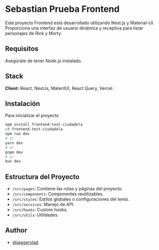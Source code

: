 
# Sebastian Prueba Frontend

Este proyecto Frontend está desarrollado utilizando Next.js y Material-UI. Proporciona una interfaz de usuario dinámica y receptiva para listar personajes de Rick y Morty.

## Requisitos

Asegúrate de tener Node.js instalado.


## Stack

**Client:** React, NextJs, MaterilUI, React Query, Vercel.


## Instalación

Para inicializar el  proyecto

```bash
npm install frontend-test-ciudadela
cd frontend-test-ciudadela
npm run dev
# or
yarn dev
# or
pnpm dev
# or
bun dev
```

## Estructura del Proyecto

- `/src/pages`: Contiene las rutas y páginas del proyecto.
- `/src/components`: Componentes reutilizables.
- `/src/styles`: Estilos globales o configuraciones del tema.
- `/src/services`: Manejo de API.
- `/src/hooks`: Custom hooks.
- `/src/utils`: Utilidades.
    

## Author

- [@jaggervlad](https://www.github.com/jaggervlad)














